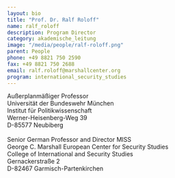 ```yaml
---
layout: bio
title: "Prof. Dr. Ralf Roloff"
name: ralf_roloff
description: Program Director
category: akademische_leitung
image: "/media/people/ralf-roloff.png"
parent: People
phone: +49 8821 750 2590
fax: +49 8821 750 2688
email: ralf.roloff@marshallcenter.org
program: international_security_studies
---
```


Außerplanmäßiger Professor<br>
Universität der Bundeswehr München<br>
Institut für Politikwissenschaft<br>
Werner-Heisenberg-Weg 39<br>
D-85577 Neubiberg<br>
<br>
Senior German Professor and Director MISS<br>
George C. Marshall European Center for Security Studies<br>
College of International and Security Studies<br>
Gernackerstraße 2<br>
D-82467 Garmisch-Partenkirchen<br>




